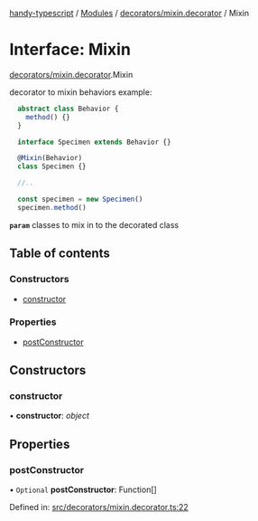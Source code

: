 [handy-typescript](../README.md) / [Modules](../modules.md) / [decorators/mixin.decorator](../modules/decorators_mixin_decorator.md) / Mixin

# Interface: Mixin

[decorators/mixin.decorator](../modules/decorators_mixin_decorator.md).Mixin

decorator to mixin behaviors
example:
```typescript
  abstract class Behavior {
    method() {}
  }

  interface Specimen extends Behavior {}

  @Mixin(Behavior)
  class Specimen {}

  //..

  const specimen = new Specimen()
  specimen.method()
```

**`param`** classes to mix in to the decorated class

## Table of contents

### Constructors

- [constructor](decorators_mixin_decorator.mixin.md#constructor)

### Properties

- [postConstructor](decorators_mixin_decorator.mixin.md#postconstructor)

## Constructors

### constructor

• **constructor**: *object*

## Properties

### postConstructor

• `Optional` **postConstructor**: Function[]

Defined in: [src/decorators/mixin.decorator.ts:22](https://github.com/robbiemu/handy-typescript/blob/36c23cf/src/decorators/mixin.decorator.ts#L22)
